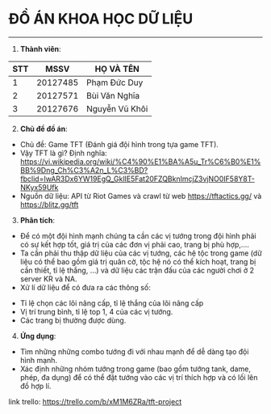 # ĐỒ ÁN KHOA HỌC DỮ LIỆU

---
1. **Thành viên**: 

|STT|MSSV|HỌ VÀ TÊN|
|---|----|---------|
|1  |20127485|Phạm Đức Duy|
|2  |20127571|Bùi Văn Nghĩa|
|3  |20127676|Nguyễn Vũ Khôi|

2. **Chủ đề đồ án**: 
- Chủ đề: Game TFT (Đánh giá đội hình trong tựa game TFT).
- Vậy TFT là gì? Định nghĩa: https://vi.wikipedia.org/wiki/%C4%90%E1%BA%A5u_Tr%C6%B0%E1%BB%9Dng_Ch%C3%A2n_L%C3%BD?fbclid=IwAR3Dx6YW19EgQ_GklIE5Fat20FZQBknlmcjZ3vjNO0IF58Y8T-NKyx59Ufk
- Nguồn dữ liệu: API từ Riot Games và crawl từ web https://tftactics.gg/ và https://blitz.gg/tft

3. **Phân tích**:
- Để có một đội hình mạnh chúng ta cần các vị tướng trong đội hình phải có sự kết hợp tốt, giá trị của các đơn vị phải cao, trang bị phù hợp,....
- Ta cần phải thu thập dữ liệu của các vị tướng, các hệ tộc trong game (dữ liệu có thể bao gồm giá trị quân cờ, tộc hệ nó có thể kích hoạt, trang bị cần thiết, tỉ lệ thắng, ...) và dữ liệu các trận đấu của các người chơi ở 2 server KR và NA.
- Xử lí dữ liệu để có đưa ra các thông số:
+ Tỉ lệ chọn các lõi nâng cấp, tỉ lệ thắng của lõi nâng cấp
+ Vị trí trung bình, tỉ lệ top 1, 4 của các vị tướng.
+ Các trang bị thường được dùng.

4. **Ứng dụng**:
- Tìm những những combo tướng đi với nhau mạnh để dễ dàng tạo đội hình mạnh.
- Xác định những nhóm tướng trong game (bao gồm tướng tank, dame, phép, đa dụng) để có thể đặt tướng vào các vị trí thích hợp và có lối lên đồ hợp lí.

link trello: https://trello.com/b/xM1M6ZRa/tft-project
